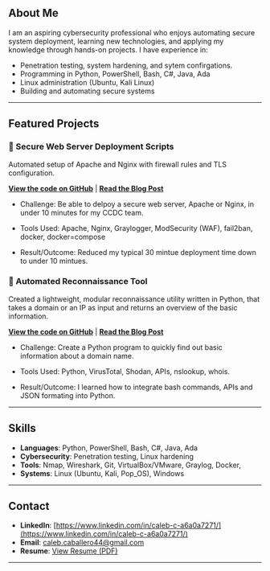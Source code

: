 ## About Me
I am an aspiring cybersecurity professional who enjoys automating secure system deployment, learning new technologies, and applying my knowledge through hands-on projects.
I have  experience in:
- Penetration testing, system hardening, and sytem confirgations. 
- Programming in Python, PowerShell, Bash, C#, Java, Ada
- Linux administration (Ubuntu, Kali Linux)
- Building and automating secure systems

---

## Featured Projects
### 🔹 Secure Web Server Deployment Scripts
Automated setup of Apache and Nginx with firewall rules and TLS configuration.

**[View the code on GitHub](https://github.com/CalebC44/Personal-Projects/tree/main/Secure%20Web%20Server%20Deployment%20Scripts)** | **[Read the Blog Post](https://github.com/CalebC44/github-portfolio/blob/main/_posts/2025-10-7-Secure-Web-Server-Deployment-Scripts.md)**

- Challenge: Be able to delpoy a secure web server, Apache or Nginx, in under 10 minutes for my CCDC team.

- Tools Used: Apache, Nginx, Graylogger, ModSecurity (WAF), fail2ban, docker, docker=compose

- Result/Outcome: Reduced my typical 30 mintue deployment time down to under 10 mintues. 

### 🔹 Automated Reconnaissance Tool
Created a lightweight, modular reconnaissance utility written in Python, that takes a domain or an IP as input and returns an overview of the basic information.

**[View the code on GitHub](https://github.com/CalebC44/Personal-Projects/blob/main/Automated-Reconnaissance-Tool)** | **[Read the Blog Post](https://calebc44.github.io/github-portfolio/2025/09/25/Automated-Reconnaissance-Tool.html)**

- Challenge: Create a Python program to quickly find out basic information about a domain name. 

- Tools Used: Python, VirusTotal, Shodan, APIs, nslookup, whois.

- Result/Outcome: I learned how to integrate bash commands, APIs and JSON formating into Python. 

---

## Skills
- **Languages**: Python, PowerShell, Bash, C#, Java, Ada
- **Cybersecurity**: Penetration testing, Linux hardening
- **Tools**: Nmap, Wireshark, Git, VirtualBox/VMware, Graylog, Docker, 
- **Systems**: Linux (Ubuntu, Kali, Pop_OS), Windows

---

## Contact
- **LinkedIn**: [https://www.linkedin.com/in/caleb-c-a6a0a7271/](https://www.linkedin.com/in/caleb-c-a6a0a7271/)
- **Email**: caleb.caballero44@gmail.com
- **Resume**: [View Resume (PDF)](https://calebc44.github.io/github-portfolio/Caleb_Caballero_Resume_2025.pdf)

---

